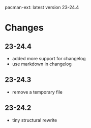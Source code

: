
pacman-ext: latest version 23-24.4

# Changes
## 23-24.4
- added more support for changelog
- use markdown in changelog
## 23-24.3
- remove a temporary file
## 23-24.2
- tiny structural rewrite

